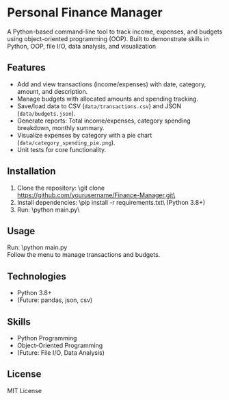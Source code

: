 # Personal Finance Manager

A Python-based command-line tool to track income, expenses, and budgets using object-oriented programming (OOP). Built to demonstrate skills in Python, OOP, file I/O, data analysis, and visualization 

## Features
- Add and view transactions (income/expenses) with date, category, amount, and description.
- Manage budgets with allocated amounts and spending tracking.
- Save/load data to CSV (`data/transactions.csv`) and JSON (`data/budgets.json`).
- Generate reports: Total income/expenses, category spending breakdown, monthly summary.
- Visualize expenses by category with a pie chart (`data/category_spending_pie.png`).
- Unit tests for core functionality.

## Installation
1. Clone the repository: \git clone https://github.com/yourusername/Finance-Manager.git\
2. Install dependencies: \pip install -r requirements.txt\ (Python 3.8+)
3. Run: \python main.py\

## Usage
Run: \python main.py\
Follow the menu to manage transactions and budgets.

## Technologies
- Python 3.8+
- (Future: pandas, json, csv)

## Skills
- Python Programming
- Object-Oriented Programming
- (Future: File I/O, Data Analysis)

## License
MIT License
